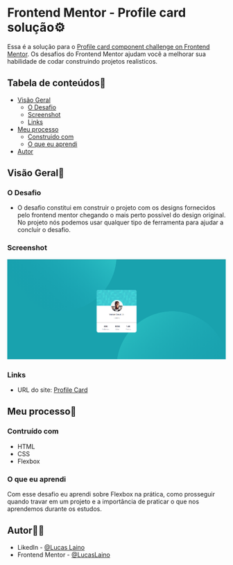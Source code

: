 # Frontend Mentor - Profile card solução⚙️

Essa é a solução para o [Profile card component challenge on Frontend Mentor](https://www.frontendmentor.io/challenges/profile-card-component-cfArpWshJ). Os desafios do Frontend Mentor ajudam você a melhorar sua habilidade de codar construindo projetos realisticos.

## Tabela de conteúdos📑

- [Visão Geral](#visão-geral)
  - [O Desafio](#o-desafio)
  - [Screenshot](#screenshot)
  - [Links](#links)
- [Meu processo](#meu-processo)
  - [Construido com](#construido-com)
  - [O que eu aprendi](#o-que-eu-aprendi)
- [Autor](#autor)

## Visão Geral👀

### O Desafio

- O desafio constitui em construir o projeto com os designs fornecidos pelo frontend mentor chegando o mais perto possível do design original. No projeto nós podemos usar qualquer tipo de ferramenta para ajudar a concluir o desafio.

### Screenshot

![](./src/images/imagem-projeto.png)

### Links

- URL do site: [Profile Card](https://lucaslaino.github.io/profile-card/)

## Meu processo🚀

### Contruído com

- HTML
- CSS
- Flexbox

### O que eu aprendi

Com esse desafio eu aprendi sobre Flexbox na prática, como prosseguir quando travar em um projeto e a importância de praticar o que nos aprendemos durante os estudos. 


## Autor🧙🏻

- LikedIn - [@Lucas Laino](https://www.linkedin.com/in/lucaslaino/)
- Frontend Mentor - [@LucasLaino](https://www.frontendmentor.io/profile/LucasLaino)
